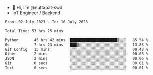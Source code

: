 - 👋 Hi, I’m @nuttapat-swd
- IoT Engineer / Backend

<!--START_SECTION:waka-->

```txt
From: 02 July 2023 - To: 16 July 2023

Total Time: 53 hrs 25 mins

Python       45 hrs 42 mins  █████████████████████▒░░░   85.54 %
Go           7 hrs 23 mins   ███▒░░░░░░░░░░░░░░░░░░░░░   13.83 %
Git Config   15 mins         ░░░░░░░░░░░░░░░░░░░░░░░░░   00.48 %
Other        2 mins          ░░░░░░░░░░░░░░░░░░░░░░░░░   00.08 %
JSON         2 mins          ░░░░░░░░░░░░░░░░░░░░░░░░░   00.06 %
Git          0 secs          ░░░░░░░░░░░░░░░░░░░░░░░░░   00.01 %
Text         0 secs          ░░░░░░░░░░░░░░░░░░░░░░░░░   00.01 %
```

<!--END_SECTION:waka-->
